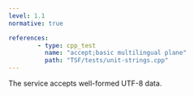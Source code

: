 ```yaml
---
level: 1.1
normative: true

references:
        - type: cpp_test
          name: "accept;basic multilingual plane"
          path: "TSF/tests/unit-strings.cpp"
---
```


The service accepts well-formed UTF-8 data.